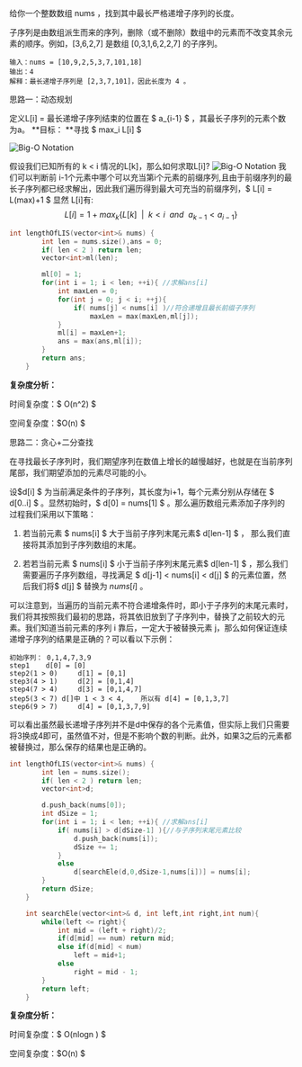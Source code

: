 给你一个整数数组 nums ，找到其中最长严格递增子序列的长度。

子序列是由数组派生而来的序列，删除（或不删除）数组中的元素而不改变其余元素的顺序。例如，[3,6,2,7] 是数组 [0,3,1,6,2,2,7] 的子序列。

```
输入：nums = [10,9,2,5,3,7,101,18]
输出：4
解释：最长递增子序列是 [2,3,7,101]，因此长度为 4 。
```



思路一：动态规划

定义L[i] = 最长递增子序列结束的位置在 $ a_{i-1} $ ，其最长子序列的元素个数为a。
**目标： **寻找 $ max_i L[i] $

![Big-O Notation](https://ice-bai-1258776328.cos.ap-guangzhou.myqcloud.com/%E7%AE%97%E6%B3%95%E5%88%86%E6%9E%90/%E5%8A%A8%E6%80%81%E8%A7%84%E5%88%92/%E6%9C%80%E9%95%BF%E9%80%92%E5%A2%9E%E5%AD%90%E5%BA%8F%E5%88%97.png)

假设我们已知所有的 k < i 情况的L[k]，那么如何求取L[i]?
![Big-O Notation](https://ice-bai-1258776328.cos.ap-guangzhou.myqcloud.com/%E7%AE%97%E6%B3%95%E5%88%86%E6%9E%90/%E5%8A%A8%E6%80%81%E8%A7%84%E5%88%92/%E6%9C%80%E9%95%BF%E5%AD%90%E5%BA%8F%E5%88%971.png)
我们可以判断前 i-1个元素中哪个可以充当第i个元素的前缀序列,且由于前缀序列的最长子序列都已经求解出，因此我们遍历得到最大可充当的前缀序列，$ L[i] = L(max)+1 $ 显然 L[i]有:
$$
L[i] = 1 + max_k \{L[k] \ \  | \ \ k < i \ \ and\ \  a_{k-1} < a_{i-1}\}
$$



```c++
int lengthOfLIS(vector<int>& nums) {
        int len = nums.size(),ans = 0;
        if( len < 2 ) return len;  
        vector<int>ml(len);

        ml[0] = 1;
        for(int i = 1; i < len; ++i){ //求解ans[i]
            int maxLen = 0;
            for(int j = 0; j < i; ++j){ 
                if( nums[j] < nums[i] )//符合递增且最长前缀子序列
                    maxLen = max(maxLen,ml[j]); 
            }
            ml[i] = maxLen+1;
            ans = max(ans,ml[i]);
        }
        return ans;
    }
```

<b>复杂度分析：</b>

时间复杂度：$ O(n^2) $

空间复杂度：$O(n) $ 



思路二：贪心+二分查找

在寻找最长子序列时，我们期望序列在数值上增长的越慢越好，也就是在当前序列尾部，我们期望添加的元素尽可能的小。

设$d[i] $ 为当前满足条件的子序列，其长度为i+1，每个元素分别从存储在 $ d[0..i] $ 。显然初始时，$ d[0] = nums[1] $ 。那么遍历数组元素添加子序列的过程我们采用以下策略：

1. 若当前元素 $ nums[i] $ 大于当前子序列末尾元素$ d[len-1] $ ， 那么我们直接将其添加到子序列数组的末尾。

2. 若若当前元素 $ nums[i] $ 小于当前子序列末尾元素$ d[len-1] $ ，那么我们需要遍历子序列数组，寻找满足 $ d[j-1] < nums[i] < d[j] $ 的元素位置，然后我们将$ d[j] $ 替换为  $nums[i]$ 。

可以注意到，当遍历的当前元素不符合递增条件时，即小于子序列的末尾元素时，我们将其按照我们最初的思路，将其依旧放到了子序列中，替换了之前较大的元素。我们知道当前元素的序列 i 靠后，一定大于被替换元素 j，那么如何保证连续递增子序列的结果是正确的？可以看以下示例：

```
初始序列： 0,1,4,7,3,9
step1    d[0] = [0]
step2(1 > 0)	 d[1] = [0,1]
step3(4 > 1)	 d[2] = [0,1,4]
step4(7 > 4)	 d[3] = [0,1,4,7]
step5(3 < 7) d[]中 1 < 3 < 4,	所以有 d[4] = [0,1,3,7]
step6(9 > 7)	 d[4] = [0,1,3,7,9]
```

 可以看出虽然最长递增子序列并不是d中保存的各个元素值，但实际上我们只需要将3换成4即可，虽然值不对，但是不影响个数的判断。此外，如果3之后的元素都被替换过，那么保存的结果也是正确的。

```c++
int lengthOfLIS(vector<int>& nums) {
        int len = nums.size();
        if( len < 2 ) return len;  
        vector<int>d;

        d.push_back(nums[0]);
        int dSize = 1;
        for(int i = 1; i < len; ++i){ //求解ans[i]
            if( nums[i] > d[dSize-1] ){//与子序列末尾元素比较
                d.push_back(nums[i]);
                dSize += 1;
            }
            else
                d[searchEle(d,0,dSize-1,nums[i])] = nums[i];
        }
        return dSize;
    }

    int searchEle(vector<int>& d, int left,int right,int num){
        while(left <= right){
            int mid = (left + right)/2;
            if(d[mid] == num) return mid;
            else if(d[mid] < num)
                left = mid+1;
            else
                right = mid - 1; 
        }
        return left;
    }
```

 

<b>复杂度分析：</b>

时间复杂度：$ O(nlogn ) $ 

空间复杂度：$O(n) $ 

